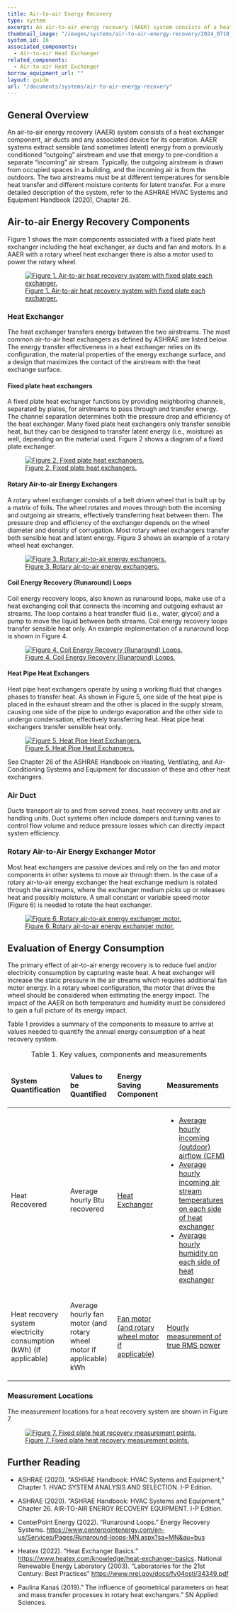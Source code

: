 ```yaml
---
title: Air-to-air Energy Recovery 
type: system
excerpt: An air-to-air energy recovery (AAER) system consists of a heat exchanger component, air ducts and any associated device for its operation.
thumbnail_image: "/images/systems/air-to-air-energy-recovery/2024_0710_AtA energy recovery system_thumbnail.jpg"
system_id: 16
associated_components:
  - Air-to-air Heat Exchanger
related_components:
  - Air-to-air Heat Exchanger
borrow_equipment_url: ""
layout: guide
url: "/documents/systems/air-to-air-energy-recovery"
---
```


## General Overview 

An air-to-air energy recovery (AAER) system consists of a heat exchanger component, air ducts and any associated device for its operation. AAER systems extract sensible (and sometimes latent) energy from a previously conditioned “outgoing” airstream and use that energy to pre-condition a separate “incoming” air stream. Typically, the outgoing airstream is drawn from occupied spaces in a building, and the incoming air is from the outdoors.  The two airstreams must be at different temperatures for sensible heat transfer and different moisture contents for latent transfer. For a more detailed description of the system, refer to the ASHRAE HVAC Systems and Equipment Handbook (2020), Chapter 26.

## Air-to-air Energy Recovery Components

Figure 1 shows the main components associated with a fixed plate heat exchanger including the heat exchanger, air ducts and fan and motors. In a AAER with a rotary wheel heat exchanger there is also a motor used to power the rotary wheel.

<a href="/images/systems/air-to-air-energy-recovery/Air-to-air Recovery System Figure 1.png">
    <figure class="figure">
        <img src="/images/systems/air-to-air-energy-recovery/Air-to-air Recovery System Figure 1.png" class="figure-img img-fluid rounded" alt="Figure 1. Air-to-air heat recovery system with fixed plate each exchanger.">
        <figcaption class="figure-caption text-left">Figure 1. Air-to-air heat recovery system with fixed plate each exchanger.</figcaption>
    </figure>
</a>

### Heat Exchanger

The heat exchanger transfers energy between the two airstreams.  The most common air-to-air heat exchangers as defined by ASHRAE are listed below. The energy transfer effectiveness in a heat exchanger relies on its configuration, the material properties of the energy exchange surface, and a design that maximizes the contact of the airstream with the heat exchange surface. 

#### Fixed plate heat exchangers

A fixed plate heat exchanger functions by providing neighboring channels, separated by plates, for airstreams to pass through and transfer energy. The channel separation determines both the pressure drop and efficiency of the heat exchanger. Many fixed plate heat exchangers only transfer sensible heat, but they can be designed to transfer latent energy (i.e., moisture) as well, depending on the material used. Figure 2 shows a diagram of a fixed plate exchanger.

<a href="/images/systems/air-to-air-energy-recovery/Air-to-air Recovery System Figure 2.png">
    <figure class="figure">
        <img src="/images/systems/air-to-air-energy-recovery/Air-to-air Recovery System Figure 2.png" class="figure-img img-fluid rounded" alt="Figure 2. Fixed plate heat exchangers.">
        <figcaption class="figure-caption text-left">Figure 2. Fixed plate heat exchangers.</figcaption>
    </figure>
</a>

#### Rotary Air-to-air Energy Exchangers

A rotary wheel exchanger consists of a belt driven wheel that is built up by a matrix of foils. The wheel rotates and moves through both the incoming and outgoing air streams, effectively transferring heat between them. The pressure drop and efficiency of the exchanger depends on the wheel diameter and density of corrugation. Most rotary wheel exchangers transfer both sensible heat and latent energy. Figure 3 shows an example of a rotary wheel heat exchanger.

<a href="/images/systems/air-to-air-energy-recovery/Air-to-air Recovery System Figure 3.png">
    <figure class="figure">
        <img src="/images/systems/air-to-air-energy-recovery/Air-to-air Recovery System Figure 3.png" class="figure-img img-fluid rounded" alt="Figure 3. Rotary air-to-air energy exchangers.">
        <figcaption class="figure-caption text-left">Figure 3. Rotary air-to-air energy exchangers.</figcaption>
    </figure>
</a>

#### Coil Energy Recovery (Runaround) Loops

Coil energy recovery loops, also known as runaround loops, make use of a heat exchanging coil that connects the incoming and outgoing exhaust air streams. The loop contains a heat transfer fluid (i.e., water, glycol) and a pump to move the liquid between both streams. Coil energy recovery loops transfer sensible heat only. An example implementation of a runaround loop is shown in Figure 4.

<a href="/images/systems/air-to-air-energy-recovery/Air-to-air Recovery System Figure 4.png">
    <figure class="figure">
        <img src="/images/systems/air-to-air-energy-recovery/Air-to-air Recovery System Figure 4.png" class="figure-img img-fluid rounded" alt="Figure 4. Coil Energy Recovery (Runaround) Loops.">
        <figcaption class="figure-caption text-left">Figure 4. Coil Energy Recovery (Runaround) Loops.</figcaption>
    </figure>
</a>

#### Heat Pipe Heat Exchangers

Heat pipe heat exchangers operate by using a working fluid that changes phases to transfer heat. As shown in Figure 5, one side of the heat pipe is placed in the exhaust stream and the other is placed in the supply stream, causing one side of the pipe to undergo evaporation and the other side to undergo condensation, effectively transferring heat. Heat pipe heat exchangers transfer sensible heat only. 

<!-- Image below is temporary image for figure 5 -->
<a href="/images/systems/air-to-air-energy-recovery/Air-to-air Recovery System Figure 4.png">
    <figure class="figure">
        <img src="/images/systems/air-to-air-energy-recovery/Air-to-air Recovery System Figure 4.png" class="figure-img img-fluid rounded" alt="Figure 5. Heat Pipe Heat Exchangers.">
        <figcaption class="figure-caption text-left">Figure 5. Heat Pipe Heat Exchangers.</figcaption>
    </figure>
</a>

See Chapter 26 of the ASHRAE Handbook on Heating, Ventilating, and Air-Conditioning Systems and Equipment for discussion of these and other heat exchangers. 

### Air Duct 

Ducts transport air to and from served zones, heat recovery units and air handling units. Duct systems often include dampers and turning vanes to control flow volume and reduce pressure losses which can directly impact system efficiency. 

### Rotary Air-to-Air Energy Exchanger Motor 

Most heat exchangers are passive devices and rely on the fan and motor components in other systems to move air through them. In the case of a rotary air-to-air energy exchanger the heat exchange medium is rotated through the airstreams, where the exchanger medium picks up or releases heat and possibly moisture. A small constant or variable speed motor (Figure 6) is needed to rotate the heat exchanger.

<a href="/images/systems/air-to-air-energy-recovery/Air-to-air Recovery System Figure 6.png">
    <figure class="figure">
        <img src="/images/systems/air-to-air-energy-recovery/Air-to-air Recovery System Figure 6.png" class="figure-img img-fluid rounded" alt="Figure 6. Rotary air-to-air energy exchanger motor.">
        <figcaption class="figure-caption text-left">Figure 6. Rotary air-to-air energy exchanger motor.</figcaption>
    </figure>
</a>

## Evaluation of Energy Consumption

The primary effect of air-to-air energy recovery is to reduce fuel and/or electricity consumption by capturing waste heat. A heat exchanger will increase the static pressure in the air streams which requires additional fan motor energy. In a rotary wheel configuration, the motor that drives the wheel should be considered when estimating the energy impact. The impact of the AAER on both temperature and humidity must be considered to gain a full picture of its energy impact. 

Table 1 provides a summary of the components to measure to arrive at values needed to quantify the annual energy consumption of a heat recovery system.  

<table>
    <caption>Table 1. Key values, components and measurements</caption>
    <thead>
        <tr>
            <td>
                <p><strong>System Quantification</strong></p>
            </td>
            <td>
                <p><strong>Values to be Quantified</strong></p>
            </td>
            <td>
                <p><strong>Energy Saving Component</strong></p>
            </td>
            <td>
                <p><strong>Measurements</strong></p>
            </td>
        </tr>
    </thead>
    <tbody>
        <tr>
            <td>
                <p>Heat Recovered</p>
            </td>
            <td>
                <p>Average hourly Btu recovered</p>
            </td>
            <td>
                <p><a href="/documents/components/air-to-air-heat-exchanger">Heat Exchanger</a></p>
            </td>
            <td>
                <ul>
                    <li><a href=>Average hourly incoming (outdoor) airflow (CFM)</a></li> 
                    <li><a href="/documents/measurement-technique/system-air-temperature">Average hourly incoming air stream temperatures on each side of heat exchanger</a></li>
                    <li><a href="/documents/measurement-technique/relative-humidity">Average hourly humidity on each side of heat exchanger</a></li>
                </ul>
            </td>
        </tr>
        <tr>
            <td>
                <p>Heat recovery system electricity consumption (kWh) (if applicable)</p>
            </td>
            <td>
                <p>Average hourly fan motor (and rotary wheel motor if applicable) kWh</p>
            </td>
            <td>
                <p><a href="/documents/components/variable-speed-variable-volume-fan-and-motor">Fan motor (and rotary wheel motor if applicable)</a></p>
            </td>
            <td>
                <p><a href="/documents/measurement-technique/true-rms-power">Hourly measurement of true RMS power</a></p>
            </td>
        </tr>
    </tbody>
</table>

### Measurement Locations

The measurement locations for a heat recovery system are shown in Figure 7. 

<a href="/images/systems/air-to-air-energy-recovery/Air-to-air Recovery System Figure 7.png">
    <figure class="figure">
        <img src="/images/systems/air-to-air-energy-recovery/Air-to-air Recovery System Figure 7.png" class="figure-img img-fluid rounded" alt="Figure 7. Fixed plate heat recovery measurement points.">
        <figcaption class="figure-caption text-left">Figure 7. Fixed plate heat recovery measurement points.</figcaption>
    </figure>
</a>

## Further Reading 

- ASHRAE (2020). “ASHRAE Handbook: HVAC Systems and Equipment,” Chapter 1. HVAC SYSTEM ANALYSIS AND SELECTION. I-P Edition.  

- ASHRAE (2020). “ASHRAE Handbook: HVAC Systems and Equipment,” Chapter 26. AIR-TO-AIR ENERGY RECOVERY EQUIPMENT. I-P Edition.  

- CenterPoint Energy (2022). “Runaround Loops.” Energy Recovery Systems. https://www.centerpointenergy.com/en-us/Services/Pages/Runaround-loops-MN.aspx?sa=MN&au=bus 

- Heatex (2022). “Heat Exchanger Basics.” https://www.heatex.com/knowledge/heat-exchanger-basics. 
National Renewable Energy Laboratory (2003). “Laboratories for the 21st Century: Best Practices” https://www.nrel.gov/docs/fy04osti/34349.pdf 

- Paulina Kanaś (2019).” The influence of geometrical parameters on heat and mass transfer processes in rotary heat exchangers.” SN Applied Sciences. 
